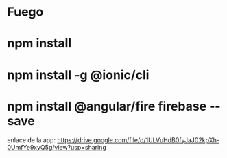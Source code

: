 # Fuego
# npm install
# npm install -g @ionic/cli
# npm install @angular/fire firebase --save

enlace de la app: https://drive.google.com/file/d/1ULVuHdB0fyJaJ02kpXh-0UmfYe9xyQ5g/view?usp=sharing
